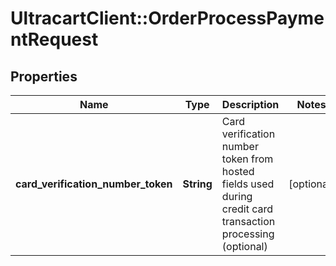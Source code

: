 # UltracartClient::OrderProcessPaymentRequest

## Properties
Name | Type | Description | Notes
------------ | ------------- | ------------- | -------------
**card_verification_number_token** | **String** | Card verification number token from hosted fields used during credit card transaction processing (optional) | [optional] 


